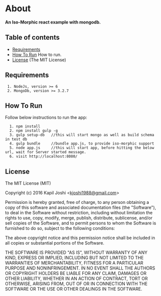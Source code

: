 # About

**An Iso-Morphic react example with mongodb.**

## Table of contents

* [Requirements](#requirements)
* [How To Run](#how-to-run) How to run.
* [License](#license) (The MIT License)

## Requirements

```
 1. NodeJs, version >= 6
 2. MongoDb, version >= 3.2.7
```

## How To Run

Follow below instructions to run the app:

```
  1. npm install
  2. npm install gulp -g
  3. gulp setup-db   //this will start mongo as well as build schema in test db
  4. gulp bundle     //bundle app.js, to provide iso-morphic support
  5. node app.js     //this will start app, before hitting the below url, wait for Server started message. 
  6. visit http://localhost:8080/
```

## License

The MIT License (MIT)

Copyright (c) 2016 Kapil Joshi  <<kjoshi1988@gmail.com>>

Permission is hereby granted, free of charge, to any person obtaining a copy
of this software and associated documentation files (the "Software"), to deal
in the Software without restriction, including without limitation the rights
to use, copy, modify, merge, publish, distribute, sublicense, and/or sell
copies of the Software, and to permit persons to whom the Software is
furnished to do so, subject to the following conditions:

The above copyright notice and this permission notice shall be included in all
copies or substantial portions of the Software.

THE SOFTWARE IS PROVIDED "AS IS", WITHOUT WARRANTY OF ANY KIND, EXPRESS OR
IMPLIED, INCLUDING BUT NOT LIMITED TO THE WARRANTIES OF MERCHANTABILITY,
FITNESS FOR A PARTICULAR PURPOSE AND NONINFRINGEMENT. IN NO EVENT SHALL THE
AUTHORS OR COPYRIGHT HOLDERS BE LIABLE FOR ANY CLAIM, DAMAGES OR OTHER
LIABILITY, WHETHER IN AN ACTION OF CONTRACT, TORT OR OTHERWISE, ARISING FROM,
OUT OF OR IN CONNECTION WITH THE SOFTWARE OR THE USE OR OTHER DEALINGS IN THE
SOFTWARE.